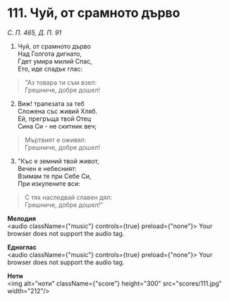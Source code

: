 # 111. Чуй, от срамното дърво

_С. П. 465, Д. П. 91_

1. Чуй, от срамното дърво  
Над Голгота дигнато,  
Гдет умира милий Спас,  
Ето, иде сладък глас:  

> "Аз товара ти съм взел:  
> Грешниче, добре дошел!

2. Виж! трапезата за теб  
Сложена със живий Хляб.  
Ей, прегръща твой Отец  
Сина Си - не скитник веч;  

> Мъртвият е оживял:  
> Грешниче, добре дошел!

3. "Къс е земний твой живот,  
Вечен е небесният:  
Взимам те при Себе Си,  
При изкупените вси:  

> С тях наследвай славен дял:  
> Грешниче, добре дошел!"

**Мелодия**  
<audio className={"music"} controls={true} preload={"none"}>
    <source src="mp3/111.mp3" type="audio/mpeg"/>
    Your browser does not support the audio tag.
</audio>

**Едноглас**  
<audio className={"music"} controls={true} preload={"none"}>
    <source src="transp/111.mp3" type="audio/mpeg"/>
    Your browser does not support the audio tag.
</audio>

**Ноти**  
<img alt="ноти" className={"score"} height="300" src="scores/111.jpg" width="212"/>
